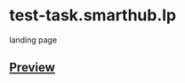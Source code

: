 # test-task.smarthub.lp
landing page


## [Preview](https://onefun1.github.io/test-task.smarthub.lp/)

